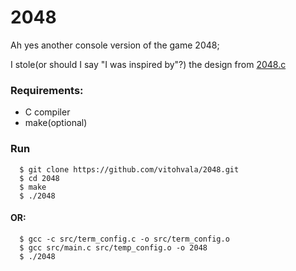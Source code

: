 # 2048
Ah yes another console version of the game 2048;

I stole(or should I say "I was inspired by"?) the design from [2048.c](https://github.com/mevdschee/2048.c)

### Requirements:
  * C compiler
  * make(optional)

### Run 
```console
  $ git clone https://github.com/vitohvala/2048.git
  $ cd 2048
  $ make
  $ ./2048
```
#### OR:
```console
  $ gcc -c src/term_config.c -o src/term_config.o
  $ gcc src/main.c src/temp_config.o -o 2048
  $ ./2048
```
